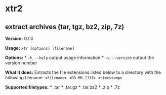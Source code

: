 xtr2
====

extract archives (tar, tgz, bz2, zip, 7z)
-----------------------------------------

   **Version:** 
       0.1.0

   **Usage:**
       `xtr [options] [filename]`

   **Options:**
       * `-h`, `--help`     output usage information
       * `-v`, `--version`  output the version number

   **What it does:**
       Extracts the file extensions listed below
       to a directory with the following filename:
       `<filename>_<DD-MM-JJJJ>_<timestamp>`

   **Supported filetypes:**
       * .tar
       * .tar.gz
       * .tar.bz2
       * .zip
       * .7z
